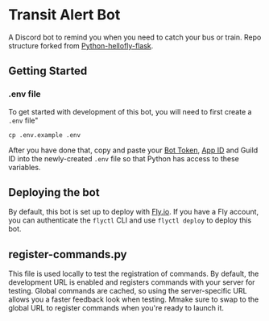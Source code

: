 # Transit Alert Bot

A Discord bot to remind you when you need to catch your bus or train. Repo structure forked from [Python-hellofly-flask](https://github.com/fly-apps/python-hellofly-flask).

## Getting Started

### .env file

To get started with development of this bot, you will need to first create a `.env` file"

```
cp .env.example .env
```

After you have done that, copy and paste your [Bot Token](https://www.writebots.com/discord-bot-token/), [App ID](https://support-dev.discord.com/hc/en-us/articles/360028717192-Where-can-I-find-my-Application-Team-Server-ID-) and Guild ID into the newly-created `.env` file so that Python has access to these variables.

## Deploying the bot

By default, this bot is set up to deploy with [Fly.io](https://fly.io). If you have a Fly account, you can authenticate the `flyctl` CLI and use `flyctl deploy` to deploy this bot.

## register-commands.py

This file is used locally to test the registration of commands. By default, the development URL is enabled and registers commands with your server for testing. Global commands are cached, so using the server-specific URL allows you a faster feedback look when testing. Mmake sure to swap to the global URL to register commands when you're ready to launch it.